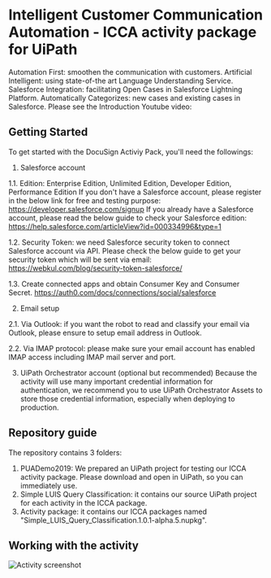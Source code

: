 # Intelligent Customer Communication Automation - ICCA activity package for UiPath
Automation First: smoothen the communication with customers. 
Artificial Intelligent: using state-of-the art Language Understanding Service. 
Salesforce Integration: facilitating Open Cases in Salesforce Lightning Platform. 
Automatically Categorizes: new cases and existing cases in Salesforce. 
Please see the Introduction Youtube video:


## Getting Started
To get started with the DocuSign Activiy Pack, you'll need the followings:
1. Salesforce account 

1.1. Edition: Enterprise Edition, Unlimited Edition, Developer Edition, Performance Edition
If you don't have a Salesforce account, please register in the below link for free and testing purpose:
https://developer.salesforce.com/signup
If you already have a Salesforce account, please read the below guide to check your Salesforce edition:
https://help.salesforce.com/articleView?id=000334996&type=1

1.2. Security Token: we need Salesforce security token to connect Salesforce account via API. Please check the below guide to get your security token which will be sent via email:
https://webkul.com/blog/security-token-salesforce/

1.3. Create connected apps and obtain Consumer Key and Consumer Secret.
https://auth0.com/docs/connections/social/salesforce

2. Email setup

2.1. Via Outlook: if you want the robot to read and classify your email via Outlook, please ensure to setup email address in Outlook.

2.2. Via IMAP protocol: please make sure your email account has enabled IMAP access including IMAP mail server and port.

3. UiPath Orchestrator account (optional but recommended)
Because the activity will use many important credential information for authentication, we recommend you to use UiPath Orchestrator Assets to store those credential information, especially when deploying to production.

## Repository guide
The repository contains 3 folders:
1. PUADemo2019: We prepared an UiPath project for testing our ICCA activity package. Please download and open in UiPath, so you can immediately use.
2. Simple LUIS Query Classification: it contains our source UiPath project for each activity in the ICCA package.
3. Activity package: it contains our ICCA packages named "Simple_LUIS_Query_Classification.1.0.1-alpha.5.nupkg".

## Working with the activity


![Activity screenshot](https://octodex.github.com/images/yaktocat.png)
